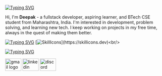 [![Typing SVG](https://readme-typing-svg.demolab.com?font=Fira+Code&pause=1000&width=435&lines=about+me)](https://git.io/typing-svg)
<p align="left">Hi, I'm <b>Deepak</b> - a fullstack developer, aspiring learner, and BTech CSE student from Maharashtra, India. I'm interested in development, problem solving, and learning new tech. I keep working on projects in my free time, always in the quest of making them better.</p>

[![Typing SVG](https://readme-typing-svg.demolab.com?font=Fira+Code&pause=1000&width=435&lines=skills)](https://git.io/typing-svg)
[![SkillIcons](https://skillicons.dev/icons?i=js,html,css,nodejs,react,py,tailwind,bootstrap,mysql,firebase,figma,java,c++,)](https://skillicons.dev)<br/>

[![Typing SVG](https://readme-typing-svg.demolab.com?font=Fira+Code&pause=1000&width=435&lines=connect+with+me)](https://git.io/typing-svg)
<div align="left">
  <a href="mailto:deepakrjain7@gmail.com">
  <img src="https://raw.githubusercontent.com/maurodesouza/profile-readme-generator/master/src/assets/icons/social/gmail/default.svg" width="52" height="40" alt="gmail logo"  /></a>
  <a href="https://www.linkedin.com/in/deepakrjain" target="_blank">
  <img src="https://raw.githubusercontent.com/maurodesouza/profile-readme-generator/master/src/assets/icons/social/linkedin/default.svg" width="52" height="40" alt="linkedin logo"  /></a>
  <a href="https://discordapp.com/users/1040961292212650025/" target="_blank">
  <img src="https://raw.githubusercontent.com/maurodesouza/profile-readme-generator/master/src/assets/icons/social/discord/default.svg" width="52" height="40" alt="discord logo"  /></a>
</div>
